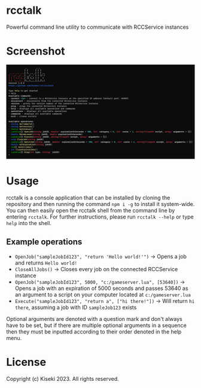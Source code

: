 # rcctalk
Powerful command line utility to communicate with RCCService instances

# Screenshot
![](https://github.com/kiseki-lol/rcctalk/raw/trunk/screenshot.png)

# Usage
rcctalk is a console application that can be installed by cloning the repository and then running the command `npm i -g` to install it system-wide. You can then easily open the rcctalk shell from the command line by entering `rcctalk`. For further instructions, please run `rcctalk --help` or type `help` into the shell.

## Example operations
- `OpenJob("sampleJobId123", "return 'Hello world!'")` -> Opens a job and returns `Hello world!`
- `CloseAllJobs()` -> Closes every job on the connected RCCService instance
- `OpenJob("sampleJobId123", 5000, "c:/gameserver.lua", [53640])` -> Opens a job with an expiration of 5000 seconds and passes 53640 as an argument to a script on your computer located at `c:/gameserver.lua`
- `Execute("sampleJobId123", "return a", ["hi there!"])` -> Will return `hi there`, assuming a job with ID `sampleJob123` exists

Optional arguments are denoted with a question mark and don't always have to be set, but if there are multiple optional arguments in a sequence then they must be inputted according to their order denoted in the help menu.

# License
Copyright (c) Kiseki 2023. All rights reserved.